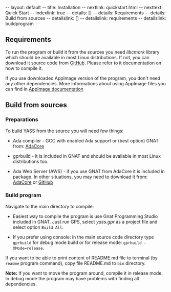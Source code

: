 -- layout: default
-- title: Installation
-- nextlink: quickstart.html
-- nexttext: Quick Start
-- indexlink: true
-- details: []
-- details: Requirements
-- details: Build from sources
-- detailslink: []
-- detailslink: requirements
-- detailslink: buildprogram
## <a name="requirements"></a>Requirements

To run the program or build it from the sources you need *libcmark* library
which should be available in most Linux distributions. If not, you can
download it source code from [GitHub](https://github.com/commonmark/cmark).
Please refer to it documentation on how to compile it.

If you use downloaded AppImage version of the program, you don't need any
other dependencies. More informations about using AppImage files you can find
in [AppImage documentation](https://docs.appimage.org/user-guide/run-appimages.html)

## <a name="buildprogram"></a>Build from sources

### Preparations

To build YASS from the source you will need few things:

* Ada compiler - GCC with enabled Ada support or (best option) GNAT from:
  [AdaCore](https://www.adacore.com/download/)

* gprbuild - it is included in GNAT and should be available in most Linux
  distributions too.

* Ada Web Server (AWS) - if you use GNAT from AdaCore it is included in
  package. In other situations, you may need to download it from:
  [AdaCore](https://www.adacore.com/download/more) or
  [GitHub](https://github.com/AdaCore/aws)

### Build program

Navigate to the main directory to compile:

* Easiest way to compile the program is use Gnat Programming Studio included
  in GNAT. Just run GPS, select *yass.gpr* as a project file and select option
  `Build All`.

* If you prefer using console: in the main source code directory type `gprbuild`
  for debug mode build or for release mode: `gprbuild -XMode=release`.

If you want to be able to print content of README.md file to terminal (by
`readme` program command), copy file README.md to `bin` directory.

**Note:** If you want to move the program around, compile it in release mode. In
debug mode the program may have problems with finding all dependencies.
